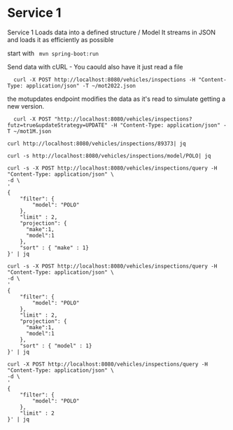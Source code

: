 # Service 1

Service 1 Loads data into a defined structure / Model
It streams in JSON and loads it as efficiently as possible

start with ` mvn spring-boot:run`

Send data with cURL - You caould also have it just read a file

```
  curl -X POST http://localhost:8080/vehicles/inspections -H "Content-Type: application/json" -T ~/mot2022.json     
  ```


the motupdates endpoint modifies the data as it's read to simulate getting a new version.

```
  curl -X POST "http://localhost:8080/vehicles/inspections?futz=true&updateStrategy=UPDATE" -H "Content-Type: application/json" -T ~/mot1M.json  
  ```

  ```
 curl http://localhost:8080/vehicles/inspections/89373| jq
  ```


```
curl -s http://localhost:8080/vehicles/inspections/model/POLO| jq
```

```
curl -s -X POST http://localhost:8080/vehicles/inspections/query -H "Content-Type: application/json" \
-d \
'
{
    "filter": {
        "model": "POLO"
    },
    "limit" : 2,
    "projection": {
      "make":1,
      "model":1
    },
    "sort" : { "make" : 1}
}' | jq
```


```
curl -s -X POST http://localhost:8080/vehicles/inspections/query -H "Content-Type: application/json" \
-d \
'
{
    "filter": {
        "model": "POLO"
    },
    "limit" : 2,
    "projection": {
      "make":1,
      "model":1
    },
    "sort" : { "model" : 1}
}' | jq
```



```
curl -X POST http://localhost:8080/vehicles/inspections/query -H "Content-Type: application/json" \
-d \
'
{
    "filter": {
        "model": "POLO"
    },
    "limit" : 2
}' | jq
```